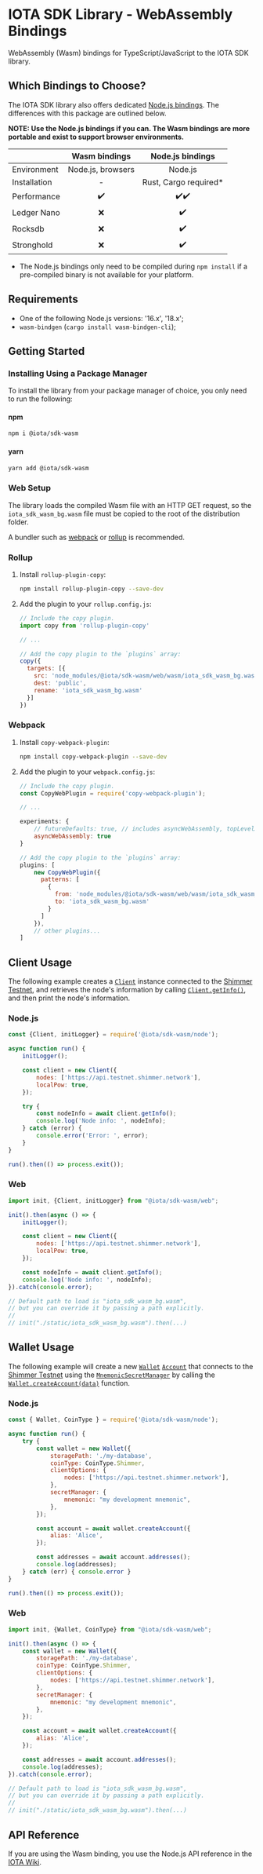 # IOTA SDK Library - WebAssembly Bindings

WebAssembly (Wasm) bindings for TypeScript/JavaScript to the IOTA SDK library.

## Which Bindings to Choose?

The IOTA SDK library also offers dedicated [Node.js bindings](../nodejs). The differences with this package are outlined
below.

**NOTE: Use the Node.js bindings if you can. The Wasm bindings are more portable and exist to support browser
environments.**

|              |   Wasm bindings   |   Node.js bindings    |
|:-------------|:-----------------:|:---------------------:|
| Environment  | Node.js, browsers |        Node.js        |
| Installation |         -         | Rust, Cargo required* |
| Performance  |         ✔️         |         ✔️✔️            |
| Ledger Nano  |         ❌        |          ✔️            |
| Rocksdb      |         ❌        |          ✔️            |
| Stronghold   |         ❌        |          ✔️            |

* The Node.js bindings only need to be compiled during `npm install` if a pre-compiled binary is not available for your
  platform.

## Requirements

- One of the following Node.js versions: '16.x', '18.x';
- `wasm-bindgen` (`cargo install wasm-bindgen-cli`);

## Getting Started

### Installing Using a Package Manager

To install the library from your package manager of choice, you only need to run the following:

#### npm

```bash
npm i @iota/sdk-wasm
```

#### yarn

```bash
yarn add @iota/sdk-wasm
```

### Web Setup

The library loads the compiled Wasm file with an HTTP GET request, so the `iota_sdk_wasm_bg.wasm` file must be copied to
the root of the distribution folder.

A bundler such as [webpack](https://webpack.js.org/) or [rollup](https://rollupjs.org/) is recommended.

### Rollup

1. Install `rollup-plugin-copy`:

    ```bash
    npm install rollup-plugin-copy --save-dev
    ```

2. Add the plugin to your `rollup.config.js`:

    ```js
    // Include the copy plugin.
    import copy from 'rollup-plugin-copy'
    
    // ...
    
    // Add the copy plugin to the `plugins` array:
    copy({
      targets: [{
        src: 'node_modules/@iota/sdk-wasm/web/wasm/iota_sdk_wasm_bg.wasm',
        dest: 'public',
        rename: 'iota_sdk_wasm_bg.wasm'
      }]
    })
    ```

### Webpack

1. Install `copy-webpack-plugin`:

    ```bash
    npm install copy-webpack-plugin --save-dev
    ```

2. Add the plugin to your `webpack.config.js`:

    ```js
    // Include the copy plugin.
    const CopyWebPlugin = require('copy-webpack-plugin');
    
    // ...
    
    experiments: {
        // futureDefaults: true, // includes asyncWebAssembly, topLevelAwait etc.
        asyncWebAssembly: true
    }
    
    // Add the copy plugin to the `plugins` array:
    plugins: [
        new CopyWebPlugin({
          patterns: [
            {
              from: 'node_modules/@iota/sdk-wasm/web/wasm/iota_sdk_wasm_bg.wasm',
              to: 'iota_sdk_wasm_bg.wasm'
            }
          ]
        }),
        // other plugins...
    ]
    ```

## Client Usage

The following example creates a [`Client`](https://wiki.iota.org/shimmer/iota-sdk/references/nodejs/classes/Client/)
instance connected to
the [Shimmer Testnet](https://api.testnet.shimmer.network), and retrieves the node's information by
calling [`Client.getInfo()`](https://wiki.iota.org/shimmer/iota-sdk/references/nodejs/classes/Client/#getinfo),
and then print the node's information.

### Node.js

```javascript
const {Client, initLogger} = require('@iota/sdk-wasm/node');

async function run() {
    initLogger();

    const client = new Client({
        nodes: ['https://api.testnet.shimmer.network'],
        localPow: true,
    });

    try {
        const nodeInfo = await client.getInfo();
        console.log('Node info: ', nodeInfo);
    } catch (error) {
        console.error('Error: ', error);
    }
}

run().then(() => process.exit());
```

### Web

```javascript
import init, {Client, initLogger} from "@iota/sdk-wasm/web";

init().then(async () => {
    initLogger();

    const client = new Client({
        nodes: ['https://api.testnet.shimmer.network'],
        localPow: true,
    });

    const nodeInfo = await client.getInfo();
    console.log('Node info: ', nodeInfo);
}).catch(console.error);

// Default path to load is "iota_sdk_wasm_bg.wasm", 
// but you can override it by passing a path explicitly.
//
// init("./static/iota_sdk_wasm_bg.wasm").then(...)
```

## Wallet Usage

The following example will create a
new [`Wallet`](https://wiki.iota.org/iota-sdk/references/nodejs/classes/Wallet/) [`Account`](https://wiki.iota.org/iota-sdk/references/nodejs/classes/Account/)
that connects to the [Shimmer Testnet](https://api.testnet.shimmer.network) using the
[`MnemonicSecretManager`](https://wiki.iota.org/iota-sdk/references/nodejs/interfaces/MnemonicSecretManager/)
by calling
the [`Wallet.createAccount(data)`](https://wiki.iota.org/iota-sdk/references/nodejs/classes/Wallet/#createaccount)
function.

### Node.js

```javascript
const { Wallet, CoinType } = require('@iota/sdk-wasm/node');

async function run() {
    try {
        const wallet = new Wallet({
            storagePath: './my-database',
            coinType: CoinType.Shimmer,
            clientOptions: {
                nodes: ['https://api.testnet.shimmer.network'],
            },
            secretManager: {
                mnemonic: "my development mnemonic",
            },
        });

        const account = await wallet.createAccount({
            alias: 'Alice',
        });

        const addresses = await account.addresses();
        console.log(addresses);
    } catch (err) { console.error }
}

run().then(() => process.exit());
```

### Web

```javascript
import init, {Wallet, CoinType} from "@iota/sdk-wasm/web";

init().then(async () => {
    const wallet = new Wallet({
        storagePath: './my-database',
        coinType: CoinType.Shimmer,
        clientOptions: {
            nodes: ['https://api.testnet.shimmer.network'],
        },
        secretManager: {
            mnemonic: "my development mnemonic",
        },
    });

    const account = await wallet.createAccount({
        alias: 'Alice',
    });

    const addresses = await account.addresses();
    console.log(addresses);
}).catch(console.error);

// Default path to load is "iota_sdk_wasm_bg.wasm", 
// but you can override it by passing a path explicitly.
//
// init("./static/iota_sdk_wasm_bg.wasm").then(...)
```

## API Reference

If you are using the Wasm binding, you use the Node.js API reference in the
[IOTA Wiki](https://wiki.iota.org/shimmer/iota-sdk/references/nodejs/api_ref/).
